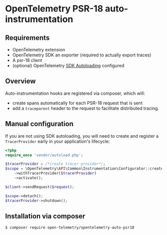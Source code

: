 # OpenTelemetry PSR-18 auto-instrumentation

## Requirements

* OpenTelemetry extension
* OpenTelemetry SDK an exporter (required to actually export traces)
* A psr-18 client
* (optional) OpenTelemetry [SDK Autoloading](https://github.com/open-telemetry/opentelemetry-php/blob/main/examples/autoload_sdk.php) configured

## Overview
Auto-instrumentation hooks are registered via composer, which will:

* create spans automatically for each PSR-18 request that is sent
* add a `traceparent` header to the request to facilitate distributed tracing.

## Manual configuration
If you are not using SDK autoloading, you will need to create and register a `TracerProvider` early in your application's lifecycle:

```php
<?php
require_once 'vendor/autoload.php';

$tracerProvider = /*create tracer provider*/;
$scope = \OpenTelemetry\API\Common\Instrumentation\Configurator::create()
    ->withTracerProvider($tracerProvider)
    ->activate();

$client->sendRequest($request);

$scope->detach();
$tracerProvider->shutdown();
```

## Installation via composer

```bash
$ composer require open-telemetry/opentelemetry-auto-psr18
```
